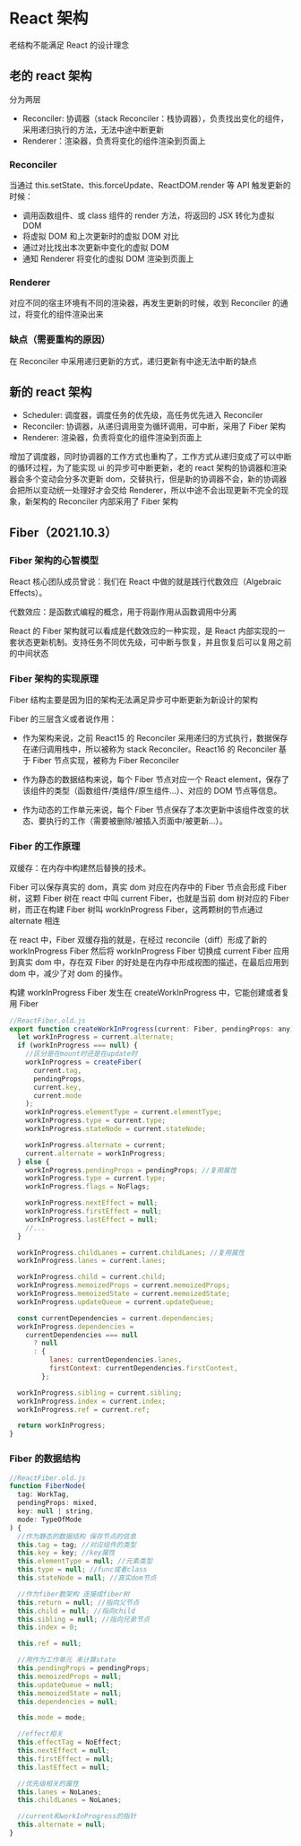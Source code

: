 # React 架构

老结构不能满足 React 的设计理念

## 老的 react 架构

分为两层

- Reconciler: 协调器（stack Reconciler：栈协调器），负责找出变化的组件，采用递归执行的方法，无法中途中断更新
- Renderer：渲染器，负责将变化的组件渲染到页面上

### Reconciler

当通过 this.setState、this.forceUpdate、ReactDOM.render 等 API 触发更新的时候：

- 调用函数组件、或 class 组件的 render 方法，将返回的 JSX 转化为虚拟 DOM
- 将虚拟 DOM 和上次更新时的虚拟 DOM 对比
- 通过对比找出本次更新中变化的虚拟 DOM
- 通知 Renderer 将变化的虚拟 DOM 渲染到页面上

### Renderer

对应不同的宿主环境有不同的渲染器，再发生更新的时候，收到 Reconciler 的通过，将变化的组件渲染出来

### 缺点（需要重构的原因）

在 Reconciler 中采用递归更新的方式，递归更新有中途无法中断的缺点

## 新的 react 架构

- Scheduler: 调度器，调度任务的优先级，高任务优先进入 Reconciler
- Reconciler: 协调器，从递归调用变为循环调用，可中断，采用了 Fiber 架构
- Renderer: 渲染器，负责将变化的组件渲染到页面上

增加了调度器，同时协调器的工作方式也重构了，工作方式从递归变成了可以中断的循环过程，为了能实现 ui 的异步可中断更新，老的 react 架构的协调器和渲染器会多个变动会分多次更新 dom，交替执行，但是新的协调器不会，新的协调器会把所以变动统一处理好才会交给 Renderer，所以中途不会出现更新不完全的现象，新架构的 Reconciler 内部采用了 Fiber 架构

## Fiber（2021.10.3）

### Fiber 架构的心智模型

React 核心团队成员曾说：我们在 React 中做的就是践行代数效应（Algebraic Effects）。

代数效应：是函数式编程的概念，用于将副作用从函数调用中分离

React 的 Fiber 架构就可以看成是代数效应的一种实现，是 React 内部实现的一套状态更新机制。支持任务不同优先级，可中断与恢复，并且恢复后可以复用之前的中间状态

### Fiber 架构的实现原理

Fiber 结构主要是因为旧的架构无法满足异步可中断更新为新设计的架构

Fiber 的三层含义或者说作用：

- 作为架构来说，之前 React15 的 Reconciler 采用递归的方式执行，数据保存在递归调用栈中，所以被称为 stack Reconciler。React16 的 Reconciler 基于 Fiber 节点实现，被称为 Fiber Reconciler

- 作为静态的数据结构来说，每个 Fiber 节点对应一个 React element，保存了该组件的类型（函数组件/类组件/原生组件...）、对应的 DOM 节点等信息。

- 作为动态的工作单元来说，每个 Fiber 节点保存了本次更新中该组件改变的状态、要执行的工作（需要被删除/被插入页面中/被更新...）。

### Fiber 的工作原理

双缓存：在内存中构建然后替换的技术。

Fiber 可以保存真实的 dom，真实 dom 对应在内存中的 Fiber 节点会形成 Fiber 树，这颗 Fiber 树在 react 中叫 current Fiber，也就是当前 dom 树对应的 Fiber 树，而正在构建 Fiber 树叫 workInProgress Fiber，这两颗树的节点通过 alternate 相连

在 react 中，Fiber 双缓存指的就是，在经过 reconcile（diff）形成了新的 workInProgress Fiber 然后将 workInProgress Fiber 切换成 current Fiber 应用到真实 dom 中，存在双 Fiber 的好处是在内存中形成视图的描述，在最后应用到 dom 中，减少了对 dom 的操作。

构建 workInProgress Fiber 发生在 createWorkInProgress 中，它能创建或者复用 Fiber

```js
//ReactFiber.old.js
export function createWorkInProgress(current: Fiber, pendingProps: any): Fiber {
  let workInProgress = current.alternate;
  if (workInProgress === null) {
    //区分是在mount时还是在update时
    workInProgress = createFiber(
      current.tag,
      pendingProps,
      current.key,
      current.mode
    );
    workInProgress.elementType = current.elementType;
    workInProgress.type = current.type;
    workInProgress.stateNode = current.stateNode;

    workInProgress.alternate = current;
    current.alternate = workInProgress;
  } else {
    workInProgress.pendingProps = pendingProps; //复用属性
    workInProgress.type = current.type;
    workInProgress.flags = NoFlags;

    workInProgress.nextEffect = null;
    workInProgress.firstEffect = null;
    workInProgress.lastEffect = null;
    //...
  }

  workInProgress.childLanes = current.childLanes; //复用属性
  workInProgress.lanes = current.lanes;

  workInProgress.child = current.child;
  workInProgress.memoizedProps = current.memoizedProps;
  workInProgress.memoizedState = current.memoizedState;
  workInProgress.updateQueue = current.updateQueue;

  const currentDependencies = current.dependencies;
  workInProgress.dependencies =
    currentDependencies === null
      ? null
      : {
          lanes: currentDependencies.lanes,
          firstContext: currentDependencies.firstContext,
        };

  workInProgress.sibling = current.sibling;
  workInProgress.index = current.index;
  workInProgress.ref = current.ref;

  return workInProgress;
}
```

### Fiber 的数据结构

```js
//ReactFiber.old.js
function FiberNode(
  tag: WorkTag,
  pendingProps: mixed,
  key: null | string,
  mode: TypeOfMode
) {
  //作为静态的数据结构 保存节点的信息
  this.tag = tag; //对应组件的类型
  this.key = key; //key属性
  this.elementType = null; //元素类型
  this.type = null; //func或者class
  this.stateNode = null; //真实dom节点

  //作为fiber数架构 连接成fiber树
  this.return = null; //指向父节点
  this.child = null; //指向child
  this.sibling = null; //指向兄弟节点
  this.index = 0;

  this.ref = null;

  //用作为工作单元 来计算state
  this.pendingProps = pendingProps;
  this.memoizedProps = null;
  this.updateQueue = null;
  this.memoizedState = null;
  this.dependencies = null;

  this.mode = mode;

  //effect相关
  this.effectTag = NoEffect;
  this.nextEffect = null;
  this.firstEffect = null;
  this.lastEffect = null;

  //优先级相关的属性
  this.lanes = NoLanes;
  this.childLanes = NoLanes;

  //current和workInProgress的指针
  this.alternate = null;
}
```
